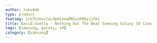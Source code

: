 ```yaml
---
author: tokodab
type: product
featimg: 1rGThskvvlwL9p6CeeqMR5inP8DyjiFKi
title: David Guetta - Nothing But The Beat Samsung Galaxy S9 Case
tags: [samsung, galaxy, s9]
category: [samsung]
---
```

